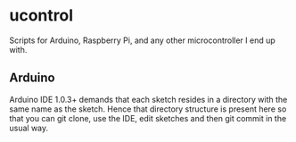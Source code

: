 ucontrol
========

Scripts for Arduino, Raspberry Pi, and any other microcontroller I end up with.

Arduino
-------

Arduino IDE 1.0.3+ demands that each sketch resides in a directory with the same name as the sketch. Hence that directory structure is present here so that you can git clone, use the IDE, edit sketches and then git commit in the usual way.
